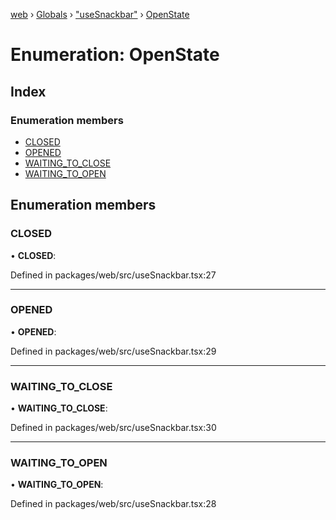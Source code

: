 [web](../README.md) › [Globals](../globals.md) › ["useSnackbar"](../modules/_usesnackbar_.md) › [OpenState](_usesnackbar_.openstate.md)

# Enumeration: OpenState

## Index

### Enumeration members

* [CLOSED](_usesnackbar_.openstate.md#closed)
* [OPENED](_usesnackbar_.openstate.md#opened)
* [WAITING_TO_CLOSE](_usesnackbar_.openstate.md#waiting_to_close)
* [WAITING_TO_OPEN](_usesnackbar_.openstate.md#waiting_to_open)

## Enumeration members

###  CLOSED

• **CLOSED**:

Defined in packages/web/src/useSnackbar.tsx:27

___

###  OPENED

• **OPENED**:

Defined in packages/web/src/useSnackbar.tsx:29

___

###  WAITING_TO_CLOSE

• **WAITING_TO_CLOSE**:

Defined in packages/web/src/useSnackbar.tsx:30

___

###  WAITING_TO_OPEN

• **WAITING_TO_OPEN**:

Defined in packages/web/src/useSnackbar.tsx:28
